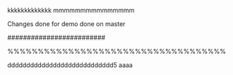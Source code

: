 kkkkkkkkkkkkk
mmmmmmmmmmmmmmm

Changes done for demo
done on master

#########################

%%%%%%%%%%%%%%%%%%%%%%%%%%%%%%%%%%%%

dddddddddddddddddddddddddddd5
aaaa
##
